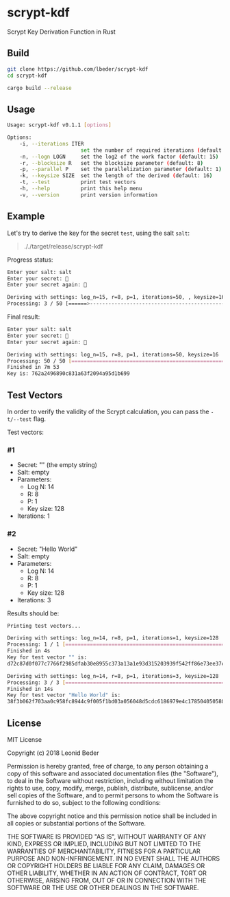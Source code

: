 # scrypt-kdf

Scrypt Key Derivation Function in Rust

## Build

```bash
git clone https://github.com/lbeder/scrypt-kdf
cd scrypt-kdf

cargo build --release
```

## Usage

```bash
Usage: scrypt-kdf v0.1.1 [options]

Options:
    -i, --iterations ITER
                        set the number of required iterations (default: 50)
    -n, --logn LOGN     set the log2 of the work factor (default: 15)
    -r, --blocksize R   set the blocksize parameter (default: 8)
    -p, --parallel P    set the parallelization parameter (default: 1)
    -k, --keysize SIZE  set the length of the derived (default: 16)
    -t, --test          print test vectors
    -h, --help          print this help menu
    -v, --version       print version information
```

## Example

Let's try to derive the key for the secret `test`, using the salt `salt`:

> ././target/release/scrypt-kdf

Progress status:

```bash
Enter your salt: salt
Enter your secret: 🔑
Enter your secret again: 🔑

Deriving with settings: log_n=15, r=8, p=1, iterations=50, , keysize=16
Processing: 3 / 50 [======>-----------------------------------------------------------------------------------------------------] 6.00 % 7m
```

Final result:

```bash
Enter your salt: salt
Enter your secret: 🔑
Enter your secret again: 🔑

Deriving with settings: log_n=15, r=8, p=1, iterations=50, keysize=16
Processing: 50 / 50 [===========================================================================================================] 100.00 %
Finished in 7m 53
Key is: 762a2496890c831a63f2094a95d1b699
```

## Test Vectors

In order to verify the validity of the Scrypt calculation, you can pass the `-t/--test` flag.

Test vectors:

### #1

* Secret: "" (the empty string)
* Salt: empty
* Parameters:
  * Log N: 14
  * R: 8
  * P: 1
  * Key size: 128
* Iterations: 1

### #2

* Secret: "Hello World"
* Salt: empty
* Parameters:
  * Log N: 14
  * R: 8
  * P: 1
  * Key size: 128
* Iterations: 3

Results should be:

```bash
Printing test vectors...

Deriving with settings: log_n=14, r=8, p=1, iterations=1, keysize=128
Processing: 1 / 1 [=============================================================================================================] 100.00 %
Finished in 4s
Key for test vector "" is:
d72c87d0f077c7766f2985dfab30e8955c373a13a1e93d315203939f542ff86e73ee37c31f4c4b571f4719fa8e3589f12db8dcb57ea9f56764bb7d58f64cf705f1f64bdd91c35da954a6fb7896f1839e6ba03f68f08b686527f9f1588ab103c22152046258e2d679842252afeb3cd6eb4e01fe9c285eb916da7e4b7a39ee5eba

Deriving with settings: log_n=14, r=8, p=1, iterations=3, keysize=128
Processing: 3 / 3 [=============================================================================================================] 100.00 %
Finished in 14s
Key for test vector "Hello World" is:
38f3b062f703aa0c958fc8944c9f005f1bd03a056048d5cdc6186979e4c178504050580fab8744c0272253f7df87a2e2f9bb5449a2361f0fed5105ea549e86e41f68d8b160cda5ca91e020067b0c53fc20ae19993e1f40db60d8963ec8c7c0fe74d48a44f1f78a4259f0376f6d7dd2c07d2e7aaae023b8bdfa87ddbf503fe9a3
```

## License

MIT License

Copyright (c) 2018 Leonid Beder

Permission is hereby granted, free of charge, to any person obtaining a copy
of this software and associated documentation files (the "Software"), to deal
in the Software without restriction, including without limitation the rights
to use, copy, modify, merge, publish, distribute, sublicense, and/or sell
copies of the Software, and to permit persons to whom the Software is
furnished to do so, subject to the following conditions:

The above copyright notice and this permission notice shall be included in all
copies or substantial portions of the Software.

THE SOFTWARE IS PROVIDED "AS IS", WITHOUT WARRANTY OF ANY KIND, EXPRESS OR
IMPLIED, INCLUDING BUT NOT LIMITED TO THE WARRANTIES OF MERCHANTABILITY,
FITNESS FOR A PARTICULAR PURPOSE AND NON-INFRINGEMENT. IN NO EVENT SHALL THE
AUTHORS OR COPYRIGHT HOLDERS BE LIABLE FOR ANY CLAIM, DAMAGES OR OTHER
LIABILITY, WHETHER IN AN ACTION OF CONTRACT, TORT OR OTHERWISE, ARISING FROM,
OUT OF OR IN CONNECTION WITH THE SOFTWARE OR THE USE OR OTHER DEALINGS IN THE
SOFTWARE.
